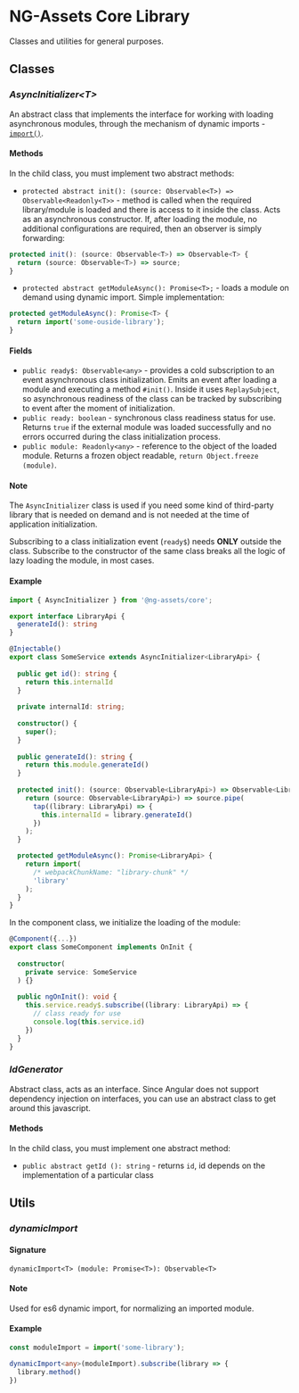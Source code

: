# NG-Assets Core Library
Classes and utilities for general purposes.

## Classes

### *AsyncInitializer\<T\>*

An abstract class that implements the interface for working with loading asynchronous
modules, through the mechanism of dynamic imports - [`import()`](https://webpack.js.org/api/module-methods/#import-1).

#### Methods
In the child class, you must implement two abstract methods:

- `protected abstract init(): (source: Observable<T>) => Observable<Readonly<T>>` - method is 
called when the required library/module is loaded and there is access to it inside the class.
Acts as an asynchronous constructor. If, after loading the module, no additional configurations
are required, then an observer is simply forwarding:
```typescript
protected init(): (source: Observable<T>) => Observable<T> {
  return (source: Observable<T>) => source;
}
```
- `protected abstract getModuleAsync(): Promise<T>;` - loads a module on demand using dynamic import.
Simple implementation:
```typescript
protected getModuleAsync(): Promise<T> {
  return import('some-ouside-library');
}
```

#### Fields
- `public ready$: Observable<any>` - provides a cold subscription to an event asynchronous class
initialization. Emits an event after loading a module and executing a method `#init()`.
Inside it uses `ReplaySubject`, so asynchronous readiness of the class can be tracked by
subscribing to event after the moment of initialization.
- `public ready: boolean` - synchronous class readiness status for use. Returns `true` if the
external module was loaded successfully and no errors occurred during the class initialization
process.
- `public module: Readonly<any>` - reference to the object of the loaded module. Returns a frozen
object readable, `return Object.freeze (module)`.

#### Note
The `AsyncInitializer` class is used if you need some kind of third-party library that is needed
on demand and is not needed at the time of application initialization.

Subscribing to a class initialization event (`ready$`) needs **ONLY** outside the class.
Subscribe to the constructor of the same class breaks all the logic of lazy loading the module,
in most cases.

#### Example
```typescript
import { AsyncInitializer } from '@ng-assets/core';

export interface LibraryApi {
  generateId(): string
}

@Injectable()
export class SomeService extends AsyncInitializer<LibraryApi> {
  
  public get id(): string {
    return this.internalId
  }
  
  private internalId: string;
  
  constructor() {
    super();
  }
  
  public generateId(): string {
    return this.module.generateId()
  }
  
  protected init(): (source: Observable<LibraryApi>) => Observable<LibraryApi> {
    return (source: Observable<LibraryApi>) => source.pipe(
      tap((library: LibraryApi) => {
        this.internalId = library.generateId()
      })
    );
  }

  protected getModuleAsync(): Promise<LibraryApi> {
    return import(
      /* webpackChunkName: "library-chunk" */
      'library'
    );
  }
}
```

In the component class, we initialize the loading of the module:
```typescript
@Component({...})
export class SomeComponent implements OnInit {
  
  constructor(
    private service: SomeService
  ) {}
  
  public ngOnInit(): void {
    this.service.ready$.subscribe((library: LibraryApi) => {
      // class ready for use
      console.log(this.service.id)
    })
  }
}
```

### *IdGenerator*

Abstract class, acts as an interface. Since Angular does not support dependency injection on
interfaces, you can use an abstract class to get around this javascript.

#### Methods
In the child class, you must implement one abstract method:

- `public abstract getId (): string` - returns `id`, id depends on the implementation of a particular class

## Utils

### *dynamicImport*

#### Signature
`dynamicImport<T> (module: Promise<T>): Observable<T>`

#### Note
Used for es6 dynamic import, for normalizing an imported module.

#### Example
```typescript
const moduleImport = import('some-library');

dynamicImport<any>(moduleImport).subscribe(library => {
  library.method()
})
```
